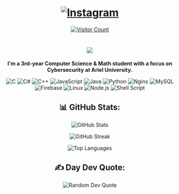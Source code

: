 <!-- Intro Section -->
<h1 align="center">
  <a href="https://instagram.com/eilon_barashi">
    <img src="https://img.shields.io/badge/Instagram-%23E4405F.svg?logo=Instagram&logoColor=white" alt="Instagram">
  </a>
</h1>

<p align="center">
  <a href="https://visitcount.itsvg.in">
    <img src="https://visitcount.itsvg.in/api?id=Ebarashi&icon=0&color=7" alt="Visitor Count">
  </a>
</p>

<h1 align="center">
  <a href="https://git.io/typing-svg">
    <img src="https://readme-typing-svg.demolab.com?font=Fira+Code&pause=1000&center=true&vCenter=true&color=B83A23&random=false&height=70&width=500&lines=+Hey+there%2C;+I'm+Eilon+Barashi!+%F0%9F%91%8B" ">
  </a>
</h1>

<div align="center"> 
  
**I'm a 3rd-year Computer Science & Math student with a focus on Cybersecurity at Ariel University.**


<p align="center">
  <img src="https://img.shields.io/badge/c-%2300599C.svg?style=flat&logo=c&logoColor=white" alt="C">
  <img src="https://img.shields.io/badge/c%23-%23239120.svg?style=flat&logo=c-sharp&logoColor=white" alt="C#">
  <img src="https://img.shields.io/badge/c++-%2300599C.svg?style=flat&logo=c%2B%2B&logoColor=white" alt="C++">
  <img src="https://img.shields.io/badge/javascript-%23323330.svg?style=flat&logo=javascript&logoColor=%23F7DF1E" alt="JavaScript">
  <img src="https://img.shields.io/badge/java-%23ED8B00.svg?style=flat&logo=openjdk&logoColor=white" alt="Java">
  <img src="https://img.shields.io/badge/python-3670A0?style=flat&logo=python&logoColor=ffdd54" alt="Python">
  <img src="https://img.shields.io/badge/nginx-%23009639.svg?style=flat&logo=nginx&logoColor=white" alt="Nginx">
  <img src="https://img.shields.io/badge/mysql-%2300000f.svg?style=flat&logo=mysql&logoColor=white" alt="MySQL">
  <img src="https://img.shields.io/badge/Firebase-039BE5?style=flat&logo=Firebase&logoColor=white" alt="Firebase">
  <img src="https://img.shields.io/badge/Linux-FCC624?style=flat&logo=linux&logoColor=black" alt="Linux">
  <img src="https://img.shields.io/badge/node.js-6DA55F?style=flat&logo=node.js&logoColor=white" alt="Node.js">
  <img src="https://img.shields.io/badge/shell_script-%23121011.svg?style=flat&logo=gnu-bash&logoColor=white" alt="Shell Script">
</p>


<!-- GitHub Stats Section -->
## 📊 GitHub Stats:
![GitHub Stats](https://github-readme-stats.vercel.app/api?username=Ebarashi&theme=dark&hide_border=true&show_icons=true&count_private=true)

![GitHub Streak](https://github-readme-streak-stats.herokuapp.com/?user=Ebarashi&theme=dark&hide_border=true)

![Top Languages](https://github-readme-stats.vercel.app/api/top-langs/?username=Ebarashi&theme=dark&hide_border=true&layout=compact)

<!-- Random Dev Quote Section -->
## ✍️ Day Dev Quote:
![Random Dev Quote](https://quotes-github-readme.vercel.app/api?type=vertical&theme=merko)
